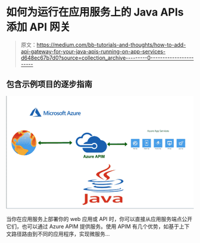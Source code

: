 # 如何为运行在应用服务上的 Java APIs 添加 API 网关

> 原文：<https://medium.com/bb-tutorials-and-thoughts/how-to-add-api-gateway-for-your-java-apis-running-on-app-services-d648ec67b7d0?source=collection_archive---------0----------------------->

## 包含示例项目的逐步指南

![](img/67c40ef6f6fc8205ef8a27434efefdce.png)

当你在应用服务上部署你的 web 应用或 API 时，你可以直接从应用服务端点公开它们，也可以通过 Azure APIM 提供服务。使用 APIM 有几个优势，如基于上下文路径路由到不同的应用程序，实现微服务…